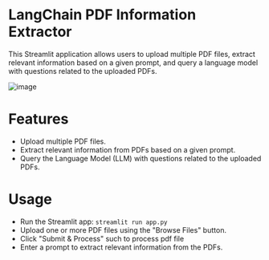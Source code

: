 # LangChain PDF Information Extractor
This Streamlit application allows users to upload multiple PDF files, extract relevant information based on a given prompt, and query a language model with questions related to the uploaded PDFs.

![image](https://github.com/itsjacobjoy/PDF-Miner---Gemini/assets/85170484/b9c8e481-b11f-4e5f-bfde-664fa9afd5a1)

# Features
- Upload multiple PDF files.
- Extract relevant information from PDFs based on a given prompt.
- Query the Language Model (LLM) with questions related to the uploaded PDFs.

# Usage
- Run the Streamlit app:
`streamlit run app.py`
- Upload one or more PDF files using the "Browse Files" button.
- Click "Submit & Process" such to process pdf file
- Enter a prompt to extract relevant information from the PDFs.
